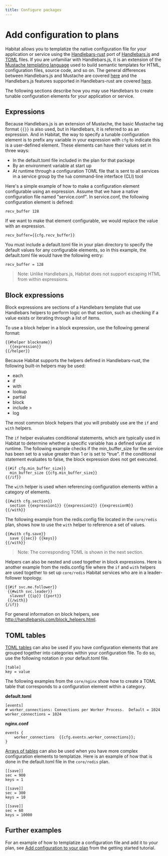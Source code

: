 ```yaml
---
title: Configure packages
---
```


# Add configuration to plans
Habitat allows you to templatize the native configuration file for your application or service using the [Handlebars-rust]((https://github.com/sunng87/handlebars-rust)) port of [Handlebars.js](http://handlebarsjs.com/) and [TOML](https://github.com/toml-lang/toml) files. If you are unfamiliar with Handlebars.js, it is an extension of the [Mustache templating language](http://mustache.github.io/) used to build semantic templates for HTML, configuration files, source code, and so on. The general differences between Handlebars.js and Mustache are covered [here](https://github.com/wycats/handlebars.js#differences-between-handlebarsjs-and-mustache) and the Handlebars.js features supported in Handlebars-rust are covered [here](https://github.com/sunng87/handlebars-rust#handlebars-js-features-supported-in-handlebars-rust).

The following sections describe how you may use Handlebars to create tunable configuration elements for your application or service.

## Expressions
Because Handlebars.js is an extension of Mustache, the basic Mustache tag format `{{}}` is also used, but in Handlebars, it is referred to as an expression. And in Habitat, the way to specify a tunable configuration element is to prefix any variable in your expression with `cfg` to indicate this is a user-defined element. These elements can have their values set in three ways:

* In the default.toml file included in the plan for that package
* By an environment variable at start up
* At runtime through a configuration TOML file that is sent to all services in a service group by the `hab` command-line interface (CLI) tool

Here's a simple example of how to make a configuration element configurable using an expression. Assume that we have a native configuration file named "service.conf". In service.conf, the following configuration element is defined:

    recv_buffer 128

If we want to make that element configurable, we would replace the value with an expression.

    recv_buffer={{cfg.recv_buffer}}

You must include a default.toml file in your plan directory to specify the default values for any configurable elements, so in this example, the default.toml file would have the following entry:

    recv_buffer = 128

> Note: Unlike Handlebars.js, Habitat does not support escaping HTML from within expressions.

## Block expressions
Block expressions are sections of a Handlebars template that use Handlebars helpers to perform logic on that section, such as checking if a value exists or iterating through a list of items.

To use a block helper in a block expression, use the following general format:

    {{#helper blockname}}
      {{expression}}
    {{/helper}}

Because Habitat supports the helpers defined in Handlebars-rust, the following built-in helpers may be used:

* each
* if
* with
* lookup
* partial
* block
* include >
* log  

The most common block helpers that you will probably use are the `if` and `with` helpers.

The `if` helper evaluates conditional statements, which are typically used in Habitat to determine whether a specific variable has a defined value at runtime. The following example checks if the min_buffer_size for the service has been set to a value greater than 1 or is set to "true". If the conditional statement evaluates to false, the block expression does not get executed.

    {{#if cfg.min_buffer_size}}
      min_buffer_size {{cfg.min_buffer_size}}
    {{/if}}

The `with` helper is used when referencing configuration elements within a category of elements.

    {{#with cfg.section}}
      section {{expression1}} {{expression2}} {{expressionN}}
    {{/with}}

The following example from the redis.config file located in the `core/redis` plan, shows how to use the `with` helper to reference a set of values.

    {{#with cfg.save}}
      save {{sec}} {{keys}}
    {{/with}}

> Note: The corresponding TOML is shown in the next section.

Helpers can also be nested and used together in block expressions. Here is another example from the redis.config file where the `if` and `with` helpers are used together to set up `core/redis` Habitat services who are in a leader-follower topology.

    {{#if svc.me.follower}}
     {{#with svc.leader}}
      slaveof {{ip}} {{port}}
     {{/with}}
    {/if}}

For general information on block helpers, see http://handlebarsjs.com/block_helpers.html.

## TOML tables
[TOML tables](https://github.com/toml-lang/toml#table) can also be used if you have configuration elements that are grouped together into categories within your configuration file. To do so, use the following notation in your default.toml file.

    [table]
    key = value

The following examples from the `core/nginx` show how to create a TOML table that corresponds to a configuration element within a category.

**default.toml**

    [events]
    # worker_connections: Connections per Worker Process.  Default = 1024
    worker_connections = 1024

**nginx.conf**

    events {
        worker_connections  {{cfg.events.worker_connections}};
    }

[Arrays of tables](https://github.com/toml-lang/toml#array-of-tables) can also be used when you have more complex configuration elements to templatize. Here is an example of how that is done in the default.toml file in the `core/redis` plan.

    [[save]]
    sec = 900
    keys = 1

    [[save]]
    sec = 300
    keys = 10

    [[save]]
    sec = 60
    keys = 10000

## Further examples
For an example of how to templatize a configuration file and add it to your plan, see [Add configuration to your plan](/tutorials/getting-started-configure-plan) from the getting started tutorial.
